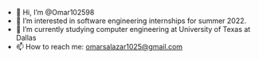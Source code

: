 - 👋 Hi, I’m @Omar102598
- 👀 I’m interested in software engineering internships for summer 2022.
- 🌱 I’m currently studying computer engineering at University of Texas at Dallas
- 📫 How to reach me: omarsalazar1025@gmail.com

<!---
Omar102598/Omar102598 is a ✨ special ✨ repository because its `README.md` (this file) appears on your GitHub profile.
You can click the Preview link to take a look at your changes.
--->

